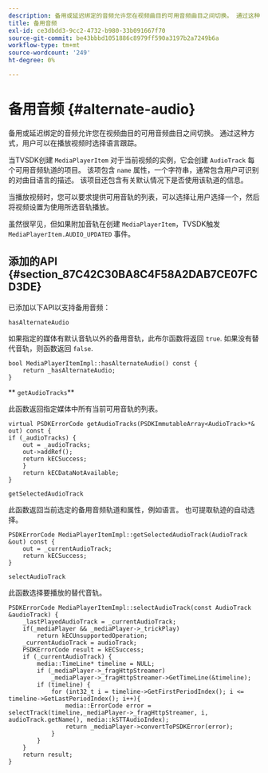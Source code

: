 ```yaml
---
description: 备用或延迟绑定的音频允许您在视频曲目的可用音频曲目之间切换。 通过这种方式，用户可以在播放视频时选择语言跟踪。
title: 备用音频
exl-id: ce3dbdd3-9cc2-4732-b980-33b091667f70
source-git-commit: be43bbbd1051886c8979ff590a3197b2a7249b6a
workflow-type: tm+mt
source-wordcount: '249'
ht-degree: 0%

---
```


# 备用音频 {#alternate-audio}

备用或延迟绑定的音频允许您在视频曲目的可用音频曲目之间切换。 通过这种方式，用户可以在播放视频时选择语言跟踪。

<!--<a id="section_E4F9DC28A2944BD08B4190A7F98A8365"></a>-->

当TVSDK创建 `MediaPlayerItem` 对于当前视频的实例，它会创建 `AudioTrack` 每个可用音频轨道的项目。 该项包含 `name` 属性，一个字符串，通常包含用户可识别的对曲目语言的描述。 该项目还包含有关默认情况下是否使用该轨道的信息。

当播放视频时，您可以要求提供可用音轨的列表，可以选择让用户选择一个，然后将视频设置为使用所选音轨播放。

虽然很罕见，但如果附加音轨在创建 `MediaPlayerItem`，TVSDK触发 `MediaPlayerItem.AUDIO_UPDATED` 事件。

## 添加的API {#section_87C42C30BA8C4F58A2DAB7CE07FCD3DE}

已添加以下API以支持备用音频：

`hasAlternateAudio`

如果指定的媒体有默认音轨以外的备用音轨，此布尔函数将返回 `true`. 如果没有替代音轨，则函数返回 `false`.

```
bool MediaPlayerItemImpl::hasAlternateAudio() const { 
    return _hasAlternateAudio; 
}
```

** `getAudioTracks`**

此函数返回指定媒体中所有当前可用音轨的列表。

```
virtual PSDKErrorCode getAudioTracks(PSDKImmutableArray<AudioTrack>*& out) const { 
if (_audioTracks) { 
    out = _audioTracks; 
    out->addRef(); 
    return kECSuccess; 
    } 
    return kECDataNotAvailable; 
} 
```

`getSelectedAudioTrack`

此函数返回当前选定的备用音频轨道和属性，例如语言。 也可提取轨迹的自动选择。

```
PSDKErrorCode MediaPlayerItemImpl::getSelectedAudioTrack(AudioTrack &out) const { 
    out = _currentAudioTrack; 
    return kECSuccess; 
}
```

`selectAudioTrack`

此函数选择要播放的替代音轨。

```
PSDKErrorCode MediaPlayerItemImpl::selectAudioTrack(const AudioTrack &audioTrack) { 
    _lastPlayedAudioTrack = _currentAudioTrack; 
    if(_mediaPlayer && _mediaPlayer->_trickPlay) 
        return kECUnsupportedOperation; 
    _currentAudioTrack = audioTrack; 
    PSDKErrorCode result = kECSuccess; 
    if (_currentAudioTrack) { 
        media::TimeLine* timeline = NULL; 
        if (_mediaPlayer->_fragHttpStreamer) 
            _mediaPlayer->_fragHttpStreamer->GetTimeLine(&timeline); 
        if (timeline) { 
            for (int32_t i = timeline->GetFirstPeriodIndex(); i <= timeline->GetLastPeriodIndex(); i++){ 
                media::ErrorCode error = selectTrack(timeline,_mediaPlayer->_fragHttpStreamer, i, audioTrack.getName(), media::kSTTAudioIndex); 
                return _mediaPlayer->convertToPSDKError(error); 
            } 
        } 
    }   
    return result; 
}
```
